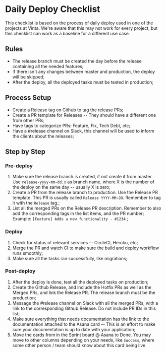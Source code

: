 # Daily Deploy Checklist

This checklist is based on the process of daily deploy used in one of the projects at Vinta. We're aware that this may not work for every project, but this checklist can work as a baseline for a different use case.

## Rules
- The release branch must be created the day before the release containing all the needed features;
- If there isn't any changes between master and production, the deploy will be skipped;
- After the deploy, all the deployed tasks must be tested in production;

## Process Setup
- Create a Release tag on Github to tag the release PRs;
- Create a PR template for Releases -- They should have a different one from other PRs;
- Have tags to categorize PRs: Feature, Fix, Tech Debt, etc;
- Have a #release channel on Slack, this channel will be used to inform the clients about the releases;

## Step by Step

### Pre-deploy
1. Make sure the release branch is created, if not create it from master. Use `release-yyyy-mm-dd.x` as branch name, where X is the number of the deploy on the same day -- usually X is zero;
2. Create a PR from the release branch to production. Use the Release PR template. This PR is usually called `Release YYYY-MM-DD`. Remember to tag it with the `Release` tag.;
3. List all the merged PRs on the Release PR description. Remember to also add the corresponding tags in the list items, and the PR number; Example: `[Feature] Adds a new functionality - #1234`.;

### Deploy
1. Check for status of relevant services -- CircleCI, Heroku, etc;
2. Merge the PR and watch CI to make sure the build and deploy workflow runs smoothly;
3. Make sure all the tasks ran successfully, like migrations;

### Post-deploy
1. After the deploy is done, test all the deployed tasks on production;
2. Create the Github Release, and include the Hotfix PRs as well as the Merged PRs, and link the Release PR. The release branch must be the production;
3. Message the #release channel on Slack with all the merged PRs, with a link to the corresponding Github Release. Do not include PR IDs in this list;
4. Make sure everything that needs documentation has the link to the documentation attached to the Asana card -- This is an effort to make sure your documentation is up to date with your application;
5. Move the cards from in the Sprint board @ Asana to Done. You may move to other columns depending on your needs, like `Success`, where some other person / team should know about this card being live.

